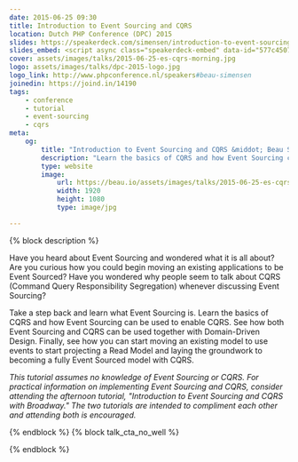 ```yaml
---
date: 2015-06-25 09:30
title: Introduction to Event Sourcing and CQRS
location: Dutch PHP Conference (DPC) 2015
slides: https://speakerdeck.com/simensen/introduction-to-event-sourcing-and-cqrs-dpc-2015
slides_embed: <script async class="speakerdeck-embed" data-id="577c4507101e49d1ad90af23bf31ff4c" data-ratio="1.77777777777778" src="//speakerdeck.com/assets/embed.js"></script>
cover: assets/images/talks/2015-06-25-es-cqrs-morning.jpg
logo: assets/images/talks/dpc-2015-logo.jpg
logo_link: http://www.phpconference.nl/speakers#beau-simensen
joinedin: https://joind.in/14190
tags:
    - conference
    - tutorial
    - event-sourcing
    - cqrs
meta:
    og:
        title: "Introduction to Event Sourcing and CQRS &middot; Beau Simensen &middot; dflydev"
        description: "Learn the basics of CQRS and how Event Sourcing can be used to enable CQRS."
        type: website
        image:
            url: https://beau.io/assets/images/talks/2015-06-25-es-cqrs-morning.jpg
            width: 1920
            height: 1080
            type: image/jpg

---
```

{% block description %}

Have you heard about Event Sourcing and wondered what it is all about? Are you curious how you could begin moving an existing applications to be Event Sourced? Have you wondered why people seem to talk about CQRS (Command Query Responsibility Segregation) whenever discussing Event Sourcing?

Take a step back and learn what Event Sourcing is. Learn the basics of CQRS and how Event Sourcing can be used to enable CQRS. See how both Event Sourcing and CQRS can be used together with Domain-Driven Design. Finally, see how you can start moving an existing model to use events to start projecting a Read Model and laying the groundwork to becoming a fully Event Sourced model with CQRS.

*This tutorial assumes no knowledge of Event Sourcing or CQRS. For practical information on implementing Event Sourcing and CQRS, consider attending the afternoon tutorial, "Introduction to Event Sourcing and CQRS with Broadway." The two tutorials are intended to compliment each other and attending both is encouraged.*

{% endblock %}
{% block talk_cta_no_well %}
<script src="https://app.convertkit.com/landing_pages/766.js?orient=horz&ref=beau.io-dpc-escqrs"></script>
{% endblock  %}
